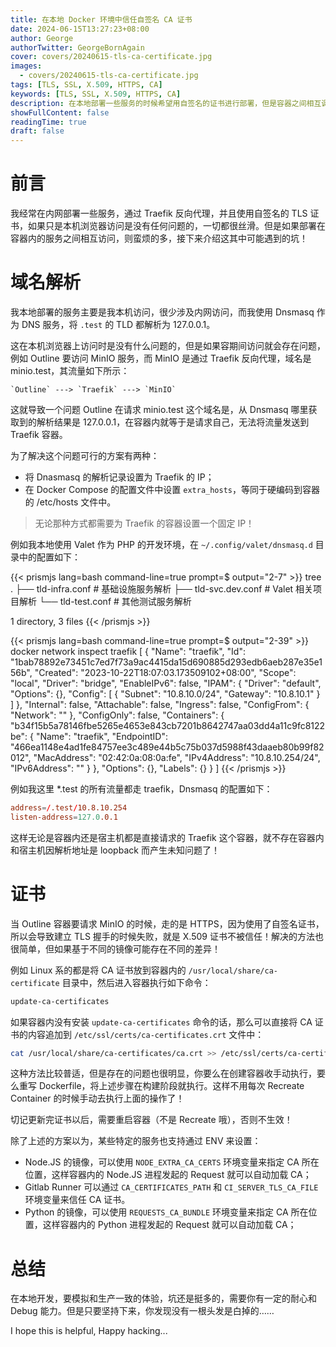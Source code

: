 ```yaml
---
title: 在本地 Docker 环境中信任自签名 CA 证书
date: 2024-06-15T13:27:23+08:00
author: George
authorTwitter: GeorgeBornAgain
cover: covers/20240615-tls-ca-certificate.jpg
images:
  - covers/20240615-tls-ca-certificate.jpg
tags: [TLS, SSL, X.509, HTTPS, CA]
keywords: [TLS, SSL, X.509, HTTPS, CA]
description: 在本地部署一些服务的时候希望用自签名的证书进行部署，但是容器之间相互调用时，缺总是因为证书的信任问题而导致服务异常......
showFullContent: false
readingTime: true
draft: false
---
```


# 前言

我经常在内网部署一些服务，通过 Traefik 反向代理，并且使用自签名的 TLS 证书，如果只是本机浏览器访问是没有任何问题的，一切都很丝滑。但是如果部署在容器内的服务之间相互访问，则蛮烦的多，接下来介绍这其中可能遇到的坑！

# 域名解析

我本地部署的服务主要是我本机访问，很少涉及内网访问，而我使用 Dnsmasq 作为 DNS 服务，将 `.test` 的 TLD 都解析为 127.0.0.1。

这在本机浏览器上访问时是没有什么问题的，但是如果容期间访问就会存在问题，例如 Outline 要访问 MinIO 服务，而 MinIO 是通过 Traefik 反向代理，域名是 minio.test，其流量如下所示：

```
`Outline` ---> `Traefik` ---> `MinIO`
```

这就导致一个问题 Outline 在请求 minio.test 这个域名是，从 Dnsmasq 哪里获取到的解析结果是 127.0.0.1，在容器内就等于是请求自己，无法将流量发送到 Traefik 容器。

为了解决这个问题可行的方案有两种：

* 将 Dnasmasq 的解析记录设置为 Traefik 的 IP；
* 在 Docker Compose 的配置文件中设置 `extra_hosts`，等同于硬编码到容器的 /etc/hosts 文件中。

> 无论那种方式都需要为 Traefik 的容器设置一个固定 IP！

例如我本地使用 Valet 作为 PHP 的开发环境，在 `~/.config/valet/dnsmasq.d` 目录中的配置如下：

{{< prismjs lang=bash command-line=true prompt=$ output="2-7" >}}
tree
.
├── tld-infra.conf # 基础设施服务解析
├── tld-svc.dev.conf # Valet 相关项目解析
└── tld-test.conf # 其他测试服务解析

1 directory, 3 files
{{< /prismjs >}}

{{< prismjs lang=bash command-line=true prompt=$ output="2-39" >}}
docker network inspect traefik
[
    {
        "Name": "traefik",
        "Id": "1bab78892e73451c7ed7f73a9ac4415da15d690885d293edb6aeb287e35e156b",
        "Created": "2023-10-22T18:07:03.173509102+08:00",
        "Scope": "local",
        "Driver": "bridge",
        "EnableIPv6": false,
        "IPAM": {
            "Driver": "default",
            "Options": {},
            "Config": [
                {
                    "Subnet": "10.8.10.0/24",
                    "Gateway": "10.8.10.1"
                }
            ]
        },
        "Internal": false,
        "Attachable": false,
        "Ingress": false,
        "ConfigFrom": {
            "Network": ""
        },
        "ConfigOnly": false,
        "Containers": {
            "b34f15b5a78146fbe5265e4653e843cb7201b8642747aa03dd4a11c9fc8122be": {
                "Name": "traefik",
                "EndpointID": "466ea1148e4ad1fe84757ee3c489e44b5c75b037d5988f43daaeb80b99f82012",
                "MacAddress": "02:42:0a:08:0a:fe",
                "IPv4Address": "10.8.10.254/24",
                "IPv6Address": ""
            }
        },
        "Options": {},
        "Labels": {}
    }
]
{{< /prismjs >}}

例如我这里 *.test 的所有流量都走 traefik，Dnsmasq 的配置如下：

```conf
address=/.test/10.8.10.254
listen-address=127.0.0.1
```

这样无论是容器内还是宿主机都是直接请求的 Traefik 这个容器，就不存在容器内和宿主机因解析地址是 loopback 而产生未知问题了！

# 证书

当 Outline 容器要请求 MinIO 的时候，走的是 HTTPS，因为使用了自签名证书，所以会导致建立 TLS 握手的时候失败，就是 X.509 证书不被信任！解决的方法也很简单，但如果基于不同的镜像可能存在不同的差异！

例如 Linux 系的都是将 CA 证书放到容器内的 `/usr/local/share/ca-certificate` 目录中，然后进入容器执行如下命令：

```bash
update-ca-certificates
```

如果容器内没有安装 `update-ca-certificates` 命令的话，那么可以直接将 CA 证书的内容追加到 `/etc/ssl/certs/ca-certificates.crt` 文件中：

```bash
cat /usr/local/share/ca-certificates/ca.crt >> /etc/ssl/certs/ca-certificates.crt
```

这种方法比较普适，但是存在的问题也很明显，你要么在创建容器收手动执行，要么重写 Dockerfile，将上述步骤在构建阶段就执行。这样不用每次 Recreate Container 的时候手动去执行上面的操作了！

切记更新完证书以后，需要重启容器（不是 Recreate 哦），否则不生效！

除了上述的方案以为，某些特定的服务也支持通过 ENV 来设置：

* Node.JS 的镜像，可以使用 `NODE_EXTRA_CA_CERTS` 环境变量来指定 CA 所在位置，这样容器内的 Node.JS 进程发起的 Request 就可以自动加载 CA；
* Gitlab Runner 可以通过 `CA_CERTIFICATES_PATH` 和 `CI_SERVER_TLS_CA_FILE` 环境变量来信任 CA 证书。
* Python 的镜像，可以使用 `REQUESTS_CA_BUNDLE` 环境变量来指定 CA 所在位置，这样容器内的 Python 进程发起的 Request 就可以自动加载 CA；


# 总结

在本地开发，要模拟和生产一致的体验，坑还是挺多的，需要你有一定的耐心和 Debug 能力。但是只要坚持下来，你发现没有一根头发是白掉的……

I hope this is helpful, Happy hacking...